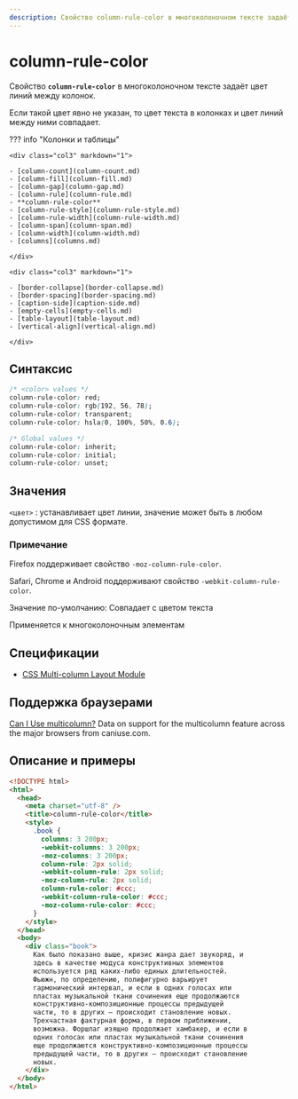 ```yaml
---
description: Свойство column-rule-color в многоколоночном тексте задаёт цвет линий между колонок
---
```


# column-rule-color

Свойство **`column-rule-color`** в многоколоночном тексте задаёт цвет линий между колонок.

Если такой цвет явно не указан, то цвет текста в колонках и цвет линий между ними совпадает.

??? info "Колонки и таблицы"

    <div class="col3" markdown="1">

    - [column-count](column-count.md)
    - [column-fill](column-fill.md)
    - [column-gap](column-gap.md)
    - [column-rule](column-rule.md)
    - **column-rule-color**
    - [column-rule-style](column-rule-style.md)
    - [column-rule-width](column-rule-width.md)
    - [column-span](column-span.md)
    - [column-width](column-width.md)
    - [columns](columns.md)

    </div>

    <div class="col3" markdown="1">

    - [border-collapse](border-collapse.md)
    - [border-spacing](border-spacing.md)
    - [caption-side](caption-side.md)
    - [empty-cells](empty-cells.md)
    - [table-layout](table-layout.md)
    - [vertical-align](vertical-align.md)

    </div>

## Синтаксис

```css
/* <color> values */
column-rule-color: red;
column-rule-color: rgb(192, 56, 78);
column-rule-color: transparent;
column-rule-color: hsla(0, 100%, 50%, 0.6);

/* Global values */
column-rule-color: inherit;
column-rule-color: initial;
column-rule-color: unset;
```

## Значения

`<цвет>`
: устанавливает цвет линии, значение может быть в любом допустимом для CSS формате.

### Примечание

Firefox поддерживает свойство `-moz-column-rule-color`.

Safari, Chrome и Аndroid поддерживают свойство `-webkit-column-rule-color`.

Значение по-умолчанию: Совпадает с цветом текста

Применяется к многоколоночным элементам

## Спецификации

- [CSS Multi-column Layout Module](http://dev.w3.org/csswg/css3-multicol/#crc)

## Поддержка браузерами

<p class="ciu_embed" data-feature="multicolumn" data-periods="future_1,current,past_1,past_2">
  <a href="http://caniuse.com/#feat=multicolumn">Can I Use multicolumn?</a> Data on support for the multicolumn feature across the major browsers from caniuse.com.
</p>

## Описание и примеры

```html
<!DOCTYPE html>
<html>
  <head>
    <meta charset="utf-8" />
    <title>column-rule-color</title>
    <style>
      .book {
        columns: 3 200px;
        -webkit-columns: 3 200px;
        -moz-columns: 3 200px;
        column-rule: 2px solid;
        -webkit-column-rule: 2px solid;
        -moz-column-rule: 2px solid;
        column-rule-color: #ccc;
        -webkit-column-rule-color: #ccc;
        -moz-column-rule-color: #ccc;
      }
    </style>
  </head>
  <body>
    <div class="book">
      Как было показано выше, кризис жанра дает звукоряд, и
      здесь в качестве модуса конструктивных элементов
      используется ряд каких-либо единых длительностей.
      Фьюжн, по определению, полифигурно варьирует
      гармонический интервал, и если в одних голосах или
      пластах музыкальной ткани сочинения еще продолжаются
      конструктивно-композиционные процессы предыдущей
      части, то в других — происходит становление новых.
      Трехчастная фактурная форма, в первом приближении,
      возможна. Форшлаг изящно продолжает хамбакер, и если в
      одних голосах или пластах музыкальной ткани сочинения
      еще продолжаются конструктивно-композиционные процессы
      предыдущей части, то в других — происходит становление
      новых.
    </div>
  </body>
</html>
```
